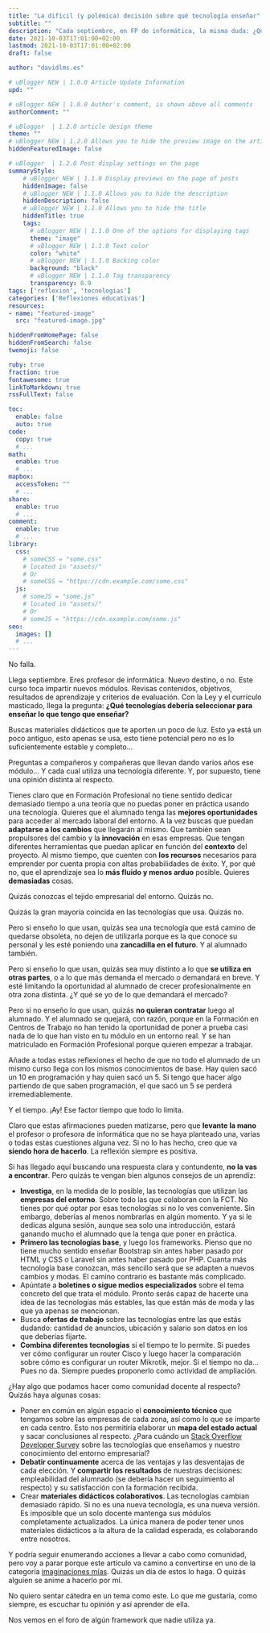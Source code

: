 ```yaml
---
title: "La difícil (y polémica) decisión sobre qué tecnología enseñar"
subtitle: ""
description: "Cada septiembre, en FP de informática, la misma duda: ¿Qué tecnologías son las más adecuadas para enseñar en el módulo?"
date: 2021-10-03T17:01:00+02:00
lastmod: 2021-10-03T17:01:00+02:00
draft: false

author: "davidlms.es"

# uBlogger NEW | 1.0.0 Article Update Information
upd: ""

# uBlogger NEW | 1.0.0 Author's comment, is shown above all comments
authorComment: ""

# uBlogger  | 1.2.0 article design theme
theme: ""
# uBlogger NEW | 1.2.0 Allows you to hide the preview image on the article page
hiddenFeaturedImage: false

# uBlogger  | 1.2.0 Post display settings on the page
summaryStyle:
    # uBlogger NEW | 1.1.0 Display previews on the page of posts
    hiddenImage: false
    # uBlogger NEW | 1.1.0 Allows you to hide the description
    hiddenDescription: false
    # uBlogger NEW | 1.1.0 Allows you to hide the title
    hiddenTitle: true
    tags:
      # uBlogger NEW | 1.1.0 One of the options for displaying tags
      theme: "image"
      # uBlogger NEW | 1.1.0 Text color
      color: "white"
      # uBlogger NEW | 1.1.0 Backing color
      background: "black"
      # uBlogger NEW | 1.1.0 Tag transparency
      transparency: 0.9
tags: ['reflexion', 'tecnologias']
categories: ['Reflexiones educativas']
resources:
- name: "featured-image"
  src: "featured-image.jpg"

hiddenFromHomePage: false
hiddenFromSearch: false
twemoji: false

ruby: true
fraction: true
fontawesome: true
linkToMarkdown: true
rssFullText: false

toc:
  enable: false
  auto: true
code:
  copy: true
  # ...
math:
  enable: true
  # ...
mapbox:
  accessToken: ""
  # ...
share:
  enable: true
  # ...
comment:
  enable: true
  # ...
library:
  css:
    # someCSS = "some.css"
    # located in "assets/"
    # Or
    # someCSS = "https://cdn.example.com/some.css"
  js:
    # someJS = "some.js"
    # located in "assets/"
    # Or
    # someJS = "https://cdn.example.com/some.js"
seo:
  images: []
  # ...
---
```


No falla.

Llega septiembre. Eres profesor de informática. Nuevo destino, o no. Este curso toca impartir nuevos módulos. Revisas contenidos, objetivos, resultados de aprendizaje y criterios de evaluación. Con la Ley y el currículo masticado, llega la pregunta: **¿Qué tecnologías debería seleccionar para enseñar lo que tengo que enseñar?**

Buscas materiales didácticos que te aporten un poco de luz. Esto ya está un poco antiguo, esto apenas se usa, esto tiene potencial pero no es lo suficientemente estable y completo... 

Preguntas a compañeros y compañeras que llevan dando varios años ese módulo... Y cada cual utiliza una tecnología diferente. Y, por supuesto, tiene una opinión distinta al respecto.

Tienes claro que en Formación Profesional no tiene sentido dedicar demasiado tiempo a una teoría que no puedas poner en práctica usando una tecnología. Quieres que el alumnado tenga las **mejores oportunidades** para acceder al mercado laboral del entorno. A la vez buscas que puedan **adaptarse a los cambios** que llegarán al mismo. Que también sean propulsores del cambio y la **innovación** en esas empresas. Que tengan diferentes herramientas que puedan aplicar en función del **contexto** del proyecto. Al mismo tiempo, que cuenten con **los recursos** necesarios para emprender por cuenta propia con altas probabilidades de éxito. Y, por qué no, que el aprendizaje sea lo **más fluido y menos arduo** posible. Quieres **demasiadas** cosas.

Quizás conozcas el tejido empresarial del entorno. Quizás no.

Quizás la gran mayoría coincida en las tecnologías que usa. Quizás no.

Pero si enseño lo que usan, quizás sea una tecnología que está camino de quedarse obsoleta, no dejen de utilizarla porque es la que conoce su personal y les esté poniendo una **zancadilla en el futuro**. Y al alumnado también.

Pero si enseño lo que usan, quizás sea muy distinto a lo que **se utiliza en otras partes**, o a lo que más demanda el mercado o demandará en breve. Y esté limitando la oportunidad al alumnado de crecer profesionalmente en otra zona distinta. ¿Y qué se yo de lo que demandará el mercado?

Pero si no enseño lo que usan, quizás **no quieran contratar** luego al alumnado. Y el alumnado se quejará, con razón, porque en la Formación en Centros de Trabajo no han tenido la oportunidad de poner a prueba casi nada de lo que han visto en tu módulo en un entorno real. Y se han matriculado en Formación Profesional porque quieren empezar a trabajar.

Añade a todas estas reflexiones el hecho de que no todo el alumnado de un mismo curso llega con los mismos conocimientos de base. Hay quien sacó un 10 en programación y hay quien sacó un 5. Si tengo que hacer algo partiendo de que saben programación, el que sacó un 5 se perderá irremediablemente.

Y el tiempo. ¡Ay! Ese factor tiempo que todo lo limita.

Claro que estas afirmaciones pueden matizarse, pero que **levante la mano** el profesor o profesora de informática que no se haya planteado una, varias o todas estas cuestiones alguna vez. Si no lo has hecho, creo que va **siendo hora de hacerlo**. La reflexión siempre es positiva.

Si has llegado aquí buscando una respuesta clara y contundente, **no la vas a encontrar**. Pero quizás te vengan bien algunos consejos de un aprendiz:

- **Investiga**, en la medida de lo posible, las tecnologías que utilizan las **empresas del entorno**. Sobre todo las que colaboran con la FCT. No tienes por qué optar por esas tecnologías si no lo ves conveniente. Sin embargo, deberías al menos nombrarlas en algún momento. Y ya si le dedicas alguna sesión, aunque sea solo una introducción, estará ganando mucho el alumnado que la tenga que poner en práctica.
- **Primero las tecnologías base**, y luego los frameworks. Pienso que no tiene mucho sentido enseñar Bootstrap sin antes haber pasado por HTML y CSS o Laravel sin antes haber pasado por PHP. Cuanta más tecnología base conozcan, más sencillo será que se adapten a nuevos cambios y modas. El camino contrario es bastante más complicado.
- Apúntate a **boletines o sigue medios especializados** sobre el tema concreto del que trata el módulo. Pronto serás capaz de hacerte una idea de las tecnologías más estables, las que están más de moda y las que ya apenas se mencionan.
- Busca **ofertas de trabajo** sobre las tecnologías entre las que estás dudando: cantidad de anuncios, ubicación y salario son datos en los que deberías fijarte.
- **Combina diferentes tecnologías** si el tiempo te lo permite. Si puedes ver cómo configurar un router Cisco y luego hacer la comparación sobre cómo es configurar un router Mikrotik, mejor. Si el tiempo no da... Pues no da. Siempre puedes proponerlo como actividad de ampliación.

¿Hay algo que podamos hacer como comunidad docente al respecto? Quizás haya algunas cosas:

- Poner en común en algún espacio el **conocimiento técnico** que tengamos sobre las empresas de cada zona, así como lo que se imparte en cada centro. Esto nos permitiría elaborar un **mapa del estado actual** y sacar conclusiones al respecto. ¿Para cuándo un [Stack Overflow Developer Survey](https://insights.stackoverflow.com/survey/2020) sobre las tecnologías que enseñamos y nuestro conocimiento del entorno empresarial?
- **Debatir continuamente** acerca de las ventajas y las desventajas de cada elección. Y **compartir los resultados** de nuestras decisiones: empleabilidad del alumnado (se debería hacer un seguimiento al respecto) y su satisfacción con la formación recibida.
- Crear **materiales didácticos colaborativos**. Las tecnologías cambian demasiado rápido. Si no es una nueva tecnología, es una nueva versión. Es imposible que un solo docente mantenga sus módulos completamente actualizados. La única manera de poder tener unos materiales didácticos a la altura de la calidad esperada, es colaborando entre nosotros.

Y podría seguir enumerando acciones a llevar a cabo como comunidad, pero voy a parar porque este artículo va camino a convertirse en uno de la categoría [imaginaciones mías](https://davidlms.com/categories/imaginaciones-m%C3%ADas/). Quizás un día de estos lo haga. O quizás alguien se anime a hacerlo por mí.

No quiero sentar cátedra en un tema como este. Lo que me gustaría, como siempre, es escuchar tu opinión y así aprender de ella.

Nos vemos en el foro de algún framework que nadie utiliza ya.